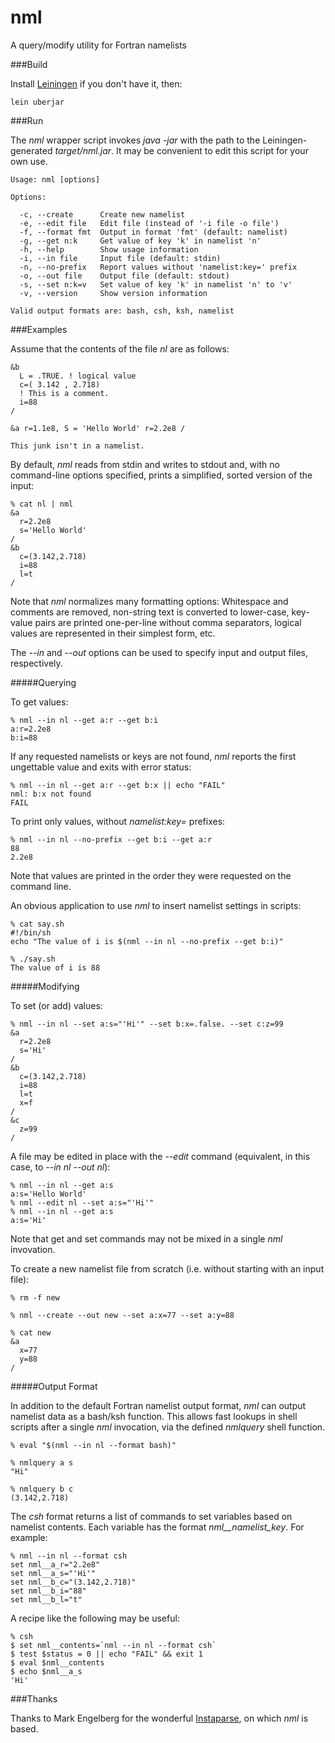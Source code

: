 nml
===

A query/modify utility for Fortran namelists

###Build

Install [Leiningen](http://leiningen.org/) if you don't have it, then:

`lein uberjar`

###Run

The _nml_ wrapper script invokes _java -jar_ with the path to the Leiningen-generated _target/nml.jar_. It may be convenient to edit this script for your own use.

````
Usage: nml [options]

Options:

  -c, --create      Create new namelist
  -e, --edit file   Edit file (instead of '-i file -o file')
  -f, --format fmt  Output in format 'fmt' (default: namelist)
  -g, --get n:k     Get value of key 'k' in namelist 'n'
  -h, --help        Show usage information
  -i, --in file     Input file (default: stdin)
  -n, --no-prefix   Report values without 'namelist:key=' prefix
  -o, --out file    Output file (default: stdout)
  -s, --set n:k=v   Set value of key 'k' in namelist 'n' to 'v'
  -v, --version     Show version information

Valid output formats are: bash, csh, ksh, namelist
````

###Examples

Assume that the contents of the file _nl_ are as follows:

```
&b
  L = .TRUE. ! logical value
  c=( 3.142 , 2.718)
  ! This is a comment.
  i=88
/

&a r=1.1e8, S = 'Hello World' r=2.2e8 /

This junk isn't in a namelist.
```

By default, _nml_ reads from stdin and writes to stdout and, with no command-line options specified, prints a simplified, sorted version of the input:

```
% cat nl | nml
&a
  r=2.2e8
  s='Hello World'
/
&b
  c=(3.142,2.718)
  i=88
  l=t
/
````

Note that _nml_ normalizes many formatting options: Whitespace and comments are removed, non-string text is converted to lower-case, key-value pairs are printed one-per-line without comma separators, logical values are represented in their simplest form, etc.

The _--in_ and _--out_ options can be used to specify input and output files, respectively.

#####Querying

To get values:

````
% nml --in nl --get a:r --get b:i
a:r=2.2e8
b:i=88
````

If any requested namelists or keys are not found, _nml_ reports the first ungettable value and exits with error status:

````
% nml --in nl --get a:r --get b:x || echo "FAIL"
nml: b:x not found
FAIL
````

To print only values, without _namelist:key=_ prefixes:

````
% nml --in nl --no-prefix --get b:i --get a:r
88
2.2e8
````

Note that values are printed in the order they were requested on the command line.

An obvious application to use _nml_ to insert namelist settings in scripts:

```
% cat say.sh
#!/bin/sh
echo "The value of i is $(nml --in nl --no-prefix --get b:i)"

% ./say.sh
The value of i is 88
````

#####Modifying

To set (or add) values:

````
% nml --in nl --set a:s="'Hi'" --set b:x=.false. --set c:z=99
&a
  r=2.2e8
  s='Hi'
/
&b
  c=(3.142,2.718)
  i=88
  l=t
  x=f
/
&c
  z=99
/
````

A file may be edited in place with the _--edit_ command (equivalent, in this case, to _--in nl --out nl_):

````
% nml --in nl --get a:s
a:s='Hello World'
% nml --edit nl --set a:s="'Hi'"
% nml --in nl --get a:s
a:s='Hi'
````

Note that get and set commands may not be mixed in a single _nml_ invovation.

To create a new namelist file from scratch (i.e. without starting with an input file):

````
% rm -f new

% nml --create --out new --set a:x=77 --set a:y=88

% cat new
&a
  x=77
  y=88
/
````

#####Output Format

In addition to the default Fortran namelist output format, _nml_ can output namelist data as a bash/ksh function. This allows fast lookups in shell scripts after a single _nml_ invocation, via the defined _nmlquery_ shell function.

````
% eval "$(nml --in nl --format bash)"

% nmlquery a s
"Hi"

% nmlquery b c
(3.142,2.718)
````

The _csh_ format returns a list of commands to set variables based on namelist contents. Each variable has the format _nml__namelist_key_. For example:

````
% nml --in nl --format csh
set nml__a_r="2.2e8"
set nml__a_s="'Hi'"
set nml__b_c="(3.142,2.718)"
set nml__b_i="88"
set nml__b_l="t"
````

A recipe like the following may be useful:

````
% csh
$ set nml__contents=`nml --in nl --format csh`
$ test $status = 0 || echo "FAIL" && exit 1
$ eval $nml__contents
$ echo $nml__a_s
'Hi'
````

###Thanks

Thanks to Mark Engelberg for the wonderful [Instaparse](https://github.com/Engelberg/instaparse), on which _nml_ is based.
